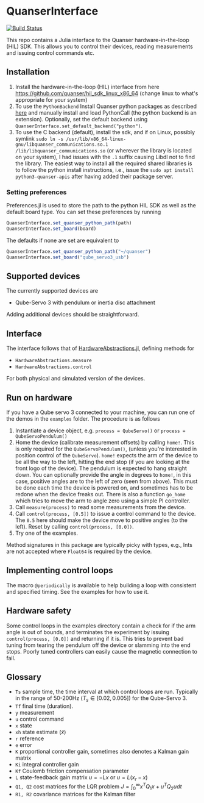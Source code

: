 # QuanserInterface

[![Build Status](https://github.com/baggepinnen/QuanserInterface.jl/actions/workflows/CI.yml/badge.svg?branch=main)](https://github.com/baggepinnen/QuanserInterface.jl/actions/workflows/CI.yml?query=branch%3Amain)

This repo contains a Julia interface to the Quanser hardware-in-the-loop (HIL) SDK. This allows you to control their devices, reading measurements and issuing control commands etc. 

## Installation

1. Install the hardware-in-the-loop (HIL) interface from here https://github.com/quanser/hil_sdk_linux_x86_64 (change linux to what's appropriate for your system)
2. To use the `PythonBackend` Install Quanser python packages as described [here](https://docs.quanser.com/quarc/documentation/python/installation.html) and manually install and load PythonCall (the python backend is an extension). Optionally, set the default backend using `QuanserInterface.set_default_backend("python")`.
3. To use the C backend (default), install the sdk, and if on Linux, possibly symlink `sudo ln -s /usr/lib/x86_64-linux-gnu/libquanser_communications.so.1 /lib/libquanser_communications.so` (or wherever the library is located on your system), I had issues with the `.1` suffix causing Libdl not to find the library. The easiest way to install all the required shared libraries is to follow the python install instructions, i.e., issue the `sudo apt install python3-quanser-apis` after having added their package server.

### Setting preferences
Preferences.jl is used to store the path to the python HIL SDK as well as the default board type. You can set these preferences by running
```julia
QuanserInterface.set_quanser_python_path(path)
QuanserInterface.set_board(board)
```

The defaults if none are set are equivalent to
```julia
QuanserInterface.set_quanser_python_path("~/quanser")
QuanserInterface.set_board("qube_servo3_usb")
```

## Supported devices
The currently supported devices are
- Qube-Servo 3 with pendulum or inertia disc attachment

Adding additional devices should be straightforward.

## Interface
The interface follows that of [HardwareAbstractions.jl](https://github.com/baggepinnen/HardwareAbstractions.jl), defining methods for
- `HardwareAbstractions.measure`
- `HardwareAbstractions.control`

For both physical and simulated version of the devices. 

## Run on hardware
If you have a Qube servo 3 connected to your machine, you can run one of the demos in the `examples` folder. The procedure is as follows
1. Instantiate a device object, e.g. `process = QubeServo()` or `process = QubeServoPendulum()`
2. Home the device (calibrate measurement offsets) by calling `home!`. This is only required for the `QubeServoPendulum()`, (unless you're interested in position control of the `QubeServo`). `home!` expects the arm of the device to be all the way to the left, hitting the end stop (if you are looking at the front logo of the device). The pendulum is expected to hang straight down. You can optionally provide the angle in degrees to `home!`, in this case, positive angles are to the left of zero (seen from above). This must be done each time the device is powered on, and sometimes has to be redone when the device freaks out. There is also a function `go_home` which tries to move the arm to angle zero using a simple PI controller. 
3. Call `measure(process)` to read some measurements from the device.
4. Call `control(process, [0.5])` to issue a control command to the device. The `0.5` here should make the device move to positive angles (to the left). Reset by calling `control(process, [0.0])`.
5. Try one of the examples.

Method signatures in this package are typically picky with types, e.g., Ints are not accepted where `Float64` is required by the device.


## Implementing control loops
The macro `@periodically` is available to help building a loop with consistent and specified timing. See the examples for how to use it.

## Hardware safety
Some control loops in the examples directory contain a check for if the arm angle is out of bounds, and terminates the experiment by issuing `control(process, [0.0])` and returning if it is. This tries to prevent bad tuning from tearing the pendulum off the device or slamming into the end stops. Poorly tuned controllers can easily cause the magnetic connection to fail.

## Glossary
- `Ts` sample time, the time interval at which control loops are run. Typically in the range of 50-200Hz ($T_s \in [0.02, 0.005]$) for the Qube-Servo 3.
- `Tf` final time (duration).
- `y` measurement
- `u` control command
- `x` state
- `xh` state estimate ($\hat x$)
- `r` reference
- `e` error
- `K` proportional controller gain, sometimes also denotes a Kalman gain matrix
- `Ki` integral controller gain
- `Kf` Coulomb friction compensation parameter
- `L` state-feedback gain matrix $u = -Lx$ or $u = L(x_r-x)$
- `Q1, Q2` cost matrices for the LQR problem $J = \int_0^\infty x^T Q_1 x + u^T Q_2 u dt$
- `R1, R2` covariance matrices for the Kalman filter
